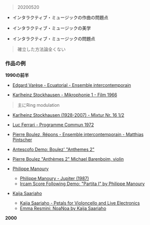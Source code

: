>20200520


- インタラクティブ・ミュージックの作曲の問題点

- インタラクティブ・ミュージックの美学

- インタラクティブ・ミュージックの問題点
>確立した方法論全くない




### 作品の例
**1990の前半**

- [Edgard Varèse - Ecuatorial - Ensemble intercontemporain](https://www.youtube.com/watch?v=qM4ALq9-Y1g)

- [Karlheinz Stockhausen - Mikrophonie 1 - Film 1966](https://www.youtube.com/watch?v=EhXU7wQCU0Y)
> 主にRing modulation

- [Karlheinz Stockhausen (1928-2007) - Mixtur Nr. 16 1/2](https://www.youtube.com/watch?v=3YBKQeQztg8)

- [Luc Ferrari - Programme Commun 1972](https://www.youtube.com/watch?v=aEAchMhLQ_s)

- [Pierre Boulez, Répons - Ensemble intercontemporain - Matthias Pintscher](https://www.youtube.com/watch?v=OQE5TYnD58k)

- [Antescofo Demo: Boulez' "Anthemes 2"](https://www.youtube.com/watch?v=HSab_znc_y8)

- [Pierre Boulez "Anthèmes 2" Michael Barenboim, violin](https://www.youtube.com/watch?v=TMYDgwNALY8&feature=youtu.be)

- [Philippe Manoury](https://www.philippemanoury.com)
  + [Philippe Manoury - Jupiter (1987)](https://www.youtube.com/watch?v=DxrmlsiOwlo)
  + [Ircam Score Following Demo: "Partita I" by Philippe Manoury](https://www.youtube.com/watch?v=q55Okme1vTc)

- [Kaija Saariaho ](https://saariaho.org)
  + [Kaija Saariaho - Petals for Violoncello and Live Electronics](https://www.youtube.com/watch?v=PnGRTr62IKQ&feature=youtu.be)
  + [Emma Resmini: NoaNoa by Kaija Saariaho](https://www.youtube.com/watch?v=y5VKG8lQwB4)

**2000**
